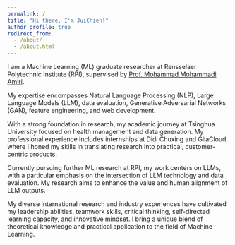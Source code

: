 ```yaml
---
permalink: /
title: "Hi there, I'm JuiChien!"
author_profile: true
redirect_from: 
  - /about/
  - /about.html
---
```


I am a Machine Learning (ML) graduate researcher at Rensselaer Polytechnic Institute (RPI), supervised by [Prof. Mohammad Mohammadi Amiri](https://mmamiri.github.io/).

My expertise encompasses Natural Language Processing (NLP), Large Language Models (LLM), data evaluation, Generative Adversarial Networks (GAN), feature engineering, and web development.

With a strong foundation in research, my academic journey at Tsinghua University focused on health management and data generation. My professional experience includes internships at Didi Chuxing and GliaCloud, where I honed my skills in translating research into practical, customer-centric products.

Currently pursuing further ML research at RPI, my work centers on LLMs, with a particular emphasis on the intersection of LLM technology and data evaluation. My research aims to enhance the value and human alignment of LLM outputs.

My diverse international research and industry experiences have cultivated my leadership abilities, teamwork skills, critical thinking, self-directed learning capacity, and innovative mindset. I bring a unique blend of theoretical knowledge and practical application to the field of Machine Learning.

<!--

title 1
======
no split line

title 2 
------
has split line

**title 3 smaller font**
content
-->

